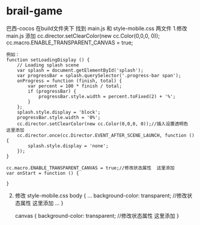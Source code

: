 # brail-game
巴西-cocos
在build文件夹下 找到 main.js 和 style-mobile.css 两文件
1.修改 main.js
    添加 
    cc.director.setClearColor(new cc.Color(0,0,0, 0));
    cc.macro.ENABLE_TRANSPARENT_CANVAS = true;

    例如：
    function setLoadingDisplay () {
        // Loading splash scene
        var splash = document.getElementById('splash');
        var progressBar = splash.querySelector('.progress-bar span');
        onProgress = function (finish, total) {
            var percent = 100 * finish / total;
            if (progressBar) {
                progressBar.style.width = percent.toFixed(2) + '%';
            }
        };
        splash.style.display = 'block';
        progressBar.style.width = '0%';
        cc.director.setClearColor(new cc.Color(0,0,0, 0));//插入设置透明色   这里添加
        cc.director.once(cc.Director.EVENT_AFTER_SCENE_LAUNCH, function () {
            splash.style.display = 'none';
        });
    }
    
    cc.macro.ENABLE_TRANSPARENT_CANVAS = true;//修改状态属性  这里添加
    var onStart = function () {

    }


2. 修改 style-mobile.css
    body {
    ...
    background-color: transparent;  //修改状态属性  这里添加
    ...
    }

    canvas {
    background-color: transparent;  //修改状态属性  这里添加
    }



